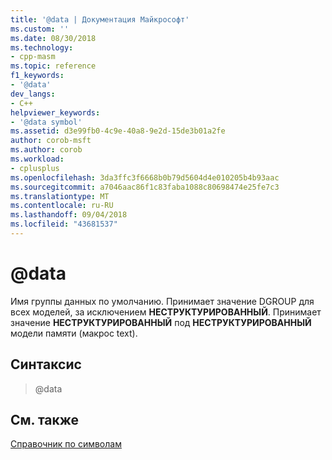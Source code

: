 ```yaml
---
title: '@data | Документация Майкрософт'
ms.custom: ''
ms.date: 08/30/2018
ms.technology:
- cpp-masm
ms.topic: reference
f1_keywords:
- '@data'
dev_langs:
- C++
helpviewer_keywords:
- '@data symbol'
ms.assetid: d3e99fb0-4c9e-40a8-9e2d-15de3b01a2fe
author: corob-msft
ms.author: corob
ms.workload:
- cplusplus
ms.openlocfilehash: 3da3ffc3f6668b0b79d5604d4e010205b4b93aac
ms.sourcegitcommit: a7046aac86f1c83faba1088c80698474e25fe7c3
ms.translationtype: MT
ms.contentlocale: ru-RU
ms.lasthandoff: 09/04/2018
ms.locfileid: "43681537"
---
```

# <a name="data"></a>@data

Имя группы данных по умолчанию. Принимает значение DGROUP для всех моделей, за исключением **НЕСТРУКТУРИРОВАННЫЙ**. Принимает значение **НЕСТРУКТУРИРОВАННЫЙ** под **НЕСТРУКТУРИРОВАННЫЙ** модели памяти (макрос text).

## <a name="syntax"></a>Синтаксис

> @data

## <a name="see-also"></a>См. также

[Справочник по символам](../../assembler/masm/symbols-reference.md)<br/>